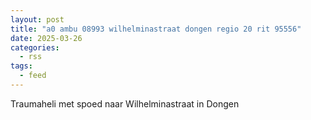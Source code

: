 ```yaml
---
layout: post
title: "a0 ambu 08993 wilhelminastraat dongen regio 20 rit 95556"
date: 2025-03-26
categories: 
  - rss
tags: 
  - feed
---
```


Traumaheli met spoed naar Wilhelminastraat in Dongen
